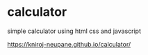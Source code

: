 # calculator

simple calculator using html css and javascript

https://kniroj-neupane.github.io/calculator/
